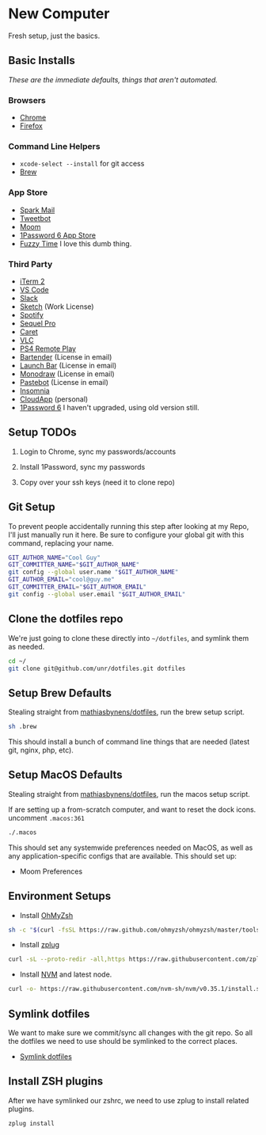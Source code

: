 # New Computer

Fresh setup, just the basics.



## Basic Installs

*These are the immediate defaults, things that aren't automated.*

### Browsers

- [Chrome](https://www.google.com/chrome/)
- [Firefox](https://www.mozilla.org/en-CA/firefox/new/)

### Command Line Helpers

- `xcode-select --install` for git access
- [Brew](https://brew.sh/)

### App Store

- [Spark Mail](https://apps.apple.com/ca/app/spark-email-app-by-readdle/id1176895641?mt=12)
- [Tweetbot](https://apps.apple.com/ca/app/tweetbot-3-for-twitter/id1384080005?mt=12)
- [Moom](https://apps.apple.com/ca/app/moom/id419330170?mt=12)
- [1Password 6 App Store](https://apps.apple.com/ca/app/1password/id443987910?mt=12)
- [Fuzzy Time](https://apps.apple.com/ca/app/fuzzytime/id950297057?mt=12) I love this dumb thing.

### Third Party

- [iTerm 2](https://www.iterm2.com/downloads.html)
- [VS Code](https://code.visualstudio.com/docs/setup/mac)
- [Slack](https://slack.com/intl/en-ca/downloads/mac)
- [Sketch](https://www.sketch.com/get/) (Work License)
- [Spotify](https://www.spotify.com/ca-en/download/mac/)
- [Sequel Pro](https://sequelpro.com/download)
- [Caret](https://caret.io/)
- [VLC](https://www.videolan.org/vlc/download-macosx.html)
- [PS4 Remote Play](https://remoteplay.dl.playstation.net/remoteplay/lang/en/index.html)
- [Bartender](https://www.macbartender.com/) (License in email)
- [Launch Bar](https://www.obdev.at/products/launchbar/download.html) (License in email)
- [Monodraw](https://monodraw.helftone.com/thank-you/) (License in email)
- [Pastebot](https://tapbots.net/pastebot2/Pastebot.dmg) (License in email)
- [Insomnia](https://insomnia.rest/download/)
- [CloudApp](https://www.getcloudapp.com/download/mac) (personal)
- [1Password 6](https://app-updates.agilebits.com/download/OPM4) I haven't upgraded, using old version still.



## Setup TODOs

1. Login to Chrome, sync my passwords/accounts

2. Install 1Password, sync my passwords

3. Copy over your ssh keys (need it to clone repo)

## Git Setup

To prevent people accidentally running this step after looking at my Repo, I'll just manually run it here. Be sure to configure your global git with this command, replacing your name.

```bash
GIT_AUTHOR_NAME="Cool Guy"
GIT_COMMITTER_NAME="$GIT_AUTHOR_NAME"
git config --global user.name "$GIT_AUTHOR_NAME"
GIT_AUTHOR_EMAIL="cool@guy.me"
GIT_COMMITTER_EMAIL="$GIT_AUTHOR_EMAIL"
git config --global user.email "$GIT_AUTHOR_EMAIL"
```

## Clone the dotfiles repo

We're just going to clone these directly into `~/dotfiles`, and symlink them as needed.

```bash
cd ~/
git clone git@github.com/unr/dotfiles.git dotfiles
```


## Setup Brew Defaults

Stealing straight from [mathiasbynens/dotfiles](https://github.com/mathiasbynens/dotfiles/blob/master/brew.sh), run the brew setup script.

```bash
sh .brew
```

This should install a bunch of command line things that are needed (latest git, nginx, php, etc).

## Setup MacOS Defaults

Stealing straight from [mathiasbynens/dotfiles](https://github.com/mathiasbynens/dotfiles/blob/master/.macos), run the macos setup script.

If are setting up a from-scratch computer, and want to reset the dock icons. uncomment `.macos:361`

```bash
./.macos
```

This should set any systemwide preferences needed on MacOS, as well as any application-specific configs that are available. This should set up:

- Moom Preferences


## Environment Setups

- Install [OhMyZsh](https://ohmyz.sh/)

```bash
sh -c "$(curl -fsSL https://raw.github.com/ohmyzsh/ohmyzsh/master/tools/install.sh)"
```

- Install [zplug](https://github.com/zplug/zplug)

```bash
curl -sL --proto-redir -all,https https://raw.githubusercontent.com/zplug/installer/master/installer.zsh | zsh
```

- Install [NVM](https://github.com/nvm-sh/nvm) and latest node.

```bash
curl -o- https://raw.githubusercontent.com/nvm-sh/nvm/v0.35.1/install.sh | bash

```

## Symlink dotfiles

We want to make sure we commit/sync all changes with the git repo. So all the dotfiles we need to use should be symlinked to the correct places. 

- [Symlink dotfiles](./SymlinkDotfiles.md)


## Install ZSH plugins

After we have symlinked our zshrc, we need to use zplug to install related plugins.

```bash
zplug install
```

